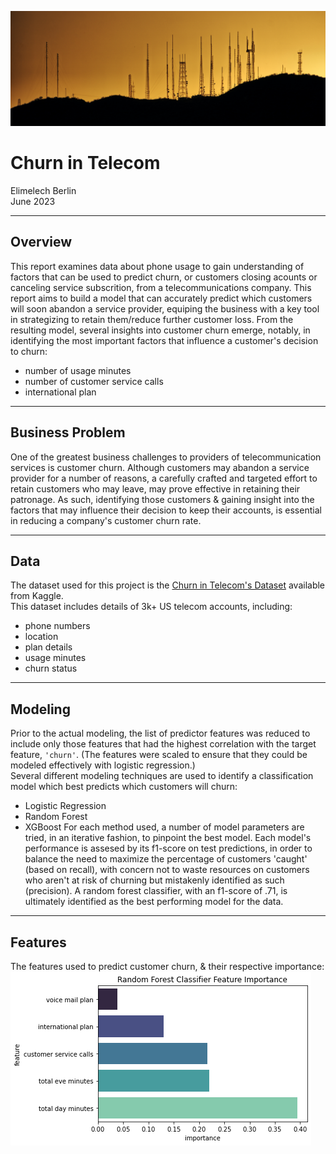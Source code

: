 ![image](https://github.com/terminalcoder/Churn-in-Telecom/blob/main/images/pexels-troy-squillaci-2525871_4.jpg)
# Churn in Telecom
Elimelech Berlin  
June 2023
***
## Overview
This report examines data about phone usage to gain understanding of factors that can be used to predict churn, or customers closing acounts or canceling service subscrition, from a telecommunications company. This report aims to build a model that can accurately predict which customers will soon abandon a service provider, equiping the business with a key tool in strategizing to retain them/reduce further customer loss. From the resulting model, several insights into customer churn emerge, notably, in identifying the most important factors that influence a customer's decision to churn:
* number of usage minutes
* number of customer service calls
* international plan
***
## Business Problem
One of the greatest business challenges to providers of telecommunication services is customer churn. Although customers may abandon a service provider for a number of reasons, a carefully crafted and targeted effort to retain customers who may leave, may prove effective in retaining their patronage. As such, identifying those customers & gaining insight into the factors that may influence their decision to keep their accounts, is essential in reducing a company's customer churn rate. 
***
## Data
The dataset used for this project is the [Churn in Telecom's Dataset](https://www.kaggle.com/datasets/becksddf/churn-in-telecoms-dataset) available from Kaggle.  
This dataset includes details of 3k+ US telecom accounts, including:
* phone numbers
* location
* plan details
* usage minutes
* churn status
***
## Modeling
Prior to the actual modeling, the list of predictor features was reduced to include only those features that had the highest correlation with the target feature, `'churn'`. (The features were scaled to ensure that they could be modeled effectively with logistic regression.)  
Several different modeling techniques are used to identify a classification model which best predicts which customers will churn:
- Logistic Regression
- Random Forest
- XGBoost
For each method used, a number of model parameters are tried, in an iterative fashion, to pinpoint the best model.
Each model's performance is assesed by its f1-score on test predictions, in order to balance the need to maximize the percentage of customers 'caught' (based on recall), with concern not to waste resources on customers who aren't at risk of churning but mistakenly identified as such (precision).
A random forest classifier, with an f1-score of .71, is ultimately identified as the best performing model for the data.
***
## Features
The features used to predict customer churn, & their respective importance:
![image](https://github.com/terminalcoder/Churn-in-Telecom/blob/main/images/rf_model_feat_imp_hbar.png)
